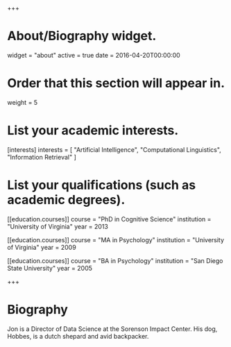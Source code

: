 +++
# About/Biography widget.
widget = "about"
active = true
date = 2016-04-20T00:00:00

# Order that this section will appear in.
weight = 5

# List your academic interests.
[interests]
  interests = [
    "Artificial Intelligence",
    "Computational Linguistics",
    "Information Retrieval"
  ]

# List your qualifications (such as academic degrees).
[[education.courses]]
  course = "PhD in Cognitive Science"
  institution = "University of Virginia"
  year = 2013

[[education.courses]]
  course = "MA in Psychology"
  institution = "University of Virginia"
  year = 2009

[[education.courses]]
  course = "BA in Psychology"
  institution = "San Diego State University"
  year = 2005
 
+++

# Biography

Jon is a Director of Data Science at the Sorenson Impact Center.  His dog, Hobbes, is a dutch shepard and avid backpacker.
